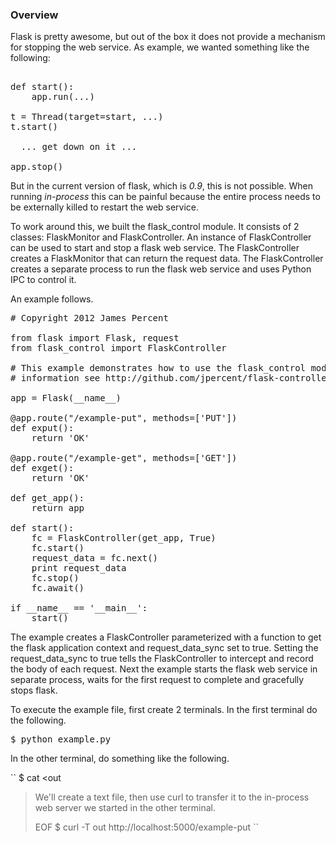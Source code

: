 ### Overview 

Flask is pretty awesome, but out of the box it does not provide a
mechanism for stopping the web service.  As example, we wanted
something like the following:

<pre> 
def start(): 
    app.run(...)

t = Thread(target=start, ...)
t.start()

  ... get down on it ...

app.stop()
</pre>

But in the current version of flask, which is *0.9*, this is not
possible.  When running *in-process* this can be painful because the
entire process needs to be externally killed to restart the web
service.

To work around this, we built the flask_control module.  It consists
of 2 classes: FlaskMonitor and FlaskController.  An instance of
FlaskController can be used to start and stop a flask web service.
The FlaskController creates a FlaskMonitor that can return the request
data.  The FlaskController creates a separate process to run the flask
web service and uses Python IPC to control it.

An example follows.
<pre>
# Copyright 2012 James Percent <james@syndeticlogic.org>

from flask import Flask, request
from flask_control import FlaskController

# This example demonstrates how to use the flask_control module.  For more
# information see http://github.com/jpercent/flask-controller.

app = Flask(__name__)
        
@app.route("/example-put", methods=['PUT'])
def exput():
    return 'OK'

@app.route("/example-get", methods=['GET'])
def exget():
    return 'OK'

def get_app():
    return app

def start():
    fc = FlaskController(get_app, True)
    fc.start()
    request_data = fc.next()
    print request_data
    fc.stop()
    fc.await()

if __name__ == '__main__':
    start()
</pre>

The example creates a FlaskController parameterized with a function to
get the flask application context and request_data_sync set to true.
Setting the request_data_sync to true tells the FlaskController to
intercept and record the body of each request.  Next the example
starts the flask web service in separate process, waits for the first
request to complete and gracefully stops flask.

To execute the example file, first create 2 terminals.  In the first terminal
do the following.

<pre>
$ python example.py
</pre>

In the other terminal, do something like the following.

``
$ cat <<EOF >out
> We'll create a text file, then use curl to transfer it to the 
> in-process web server we started in the other terminal. 
> 
> EOF
$ curl -T out http://localhost:5000/example-put
``
